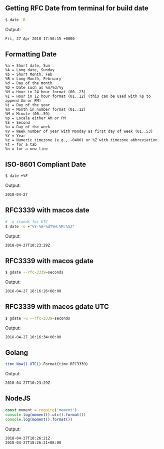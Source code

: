 ## Getting RFC Date from terminal for build date

```bash
$ date -R
```

Output:

```bash
Fri, 27 Apr 2018 17:56:15 +0800
```

## Formatting Date

```
%a = Short date, Sun
%A = Long date, Sunday
%b = Short Month, Feb
%B = Long Month, February
%d = Day of the month
%D = Date such as %m/%d/%y
%H = Hour in 24 hour format (00..23)
%I = Hour in 12 hour format (01..12) (this can be used with %p to append Am or PM)
%j = Day of the year
%m = Month in number format (01..12)
%M = Minute (00..59)
%p = Locale either AM or PM
%S = Second
%u = Day of the week
%V = Week number of year with Monday as first day of week (01..53)
%Y = Year
%z = Numeric timezone (e.g., -0400) or %Z with timezone abbreviation.
%t = for a tab 
%n = for a new line
```

## ISO-8601 Compliant Date

```bash
$ date +%F
```

Output:

```bash
2018-04-27
```

## RFC3339 with macos date

```bash
# -u stands for UTC
$ date -u +"%Y-%m-%dT%H:%M:%SZ"
```

Output:

```bash
2018-04-27T10:23:29Z
```

## RFC3339 with macos gdate

```bash
$ gdate --rfc-3339=seconds
```

Output:

```bash
2018-04-27 18:16:26+08:00
```

## RFC3339 with macos gdate UTC

```bash
$ gdate -u --rfc-3339=seconds
```

Output:

```bash
2018-04-27 10:16:34+00:00
```

## Golang

```bash
time.Now().UTC().Format(time.RFC3339)
```

Output:

```bash
2018-04-27T10:23:29Z
```

## NodeJS

```js
const moment = require('moment')
console.log(moment().utc().format())
console.log(moment().format())
```

Output:

```
2018-04-27T10:26:21Z
2018-04-27T18:26:21+08:00
```
